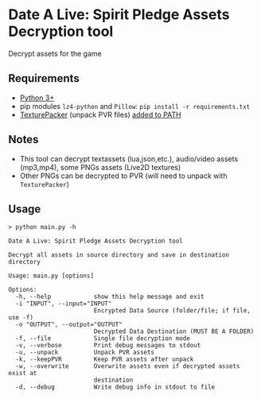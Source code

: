 # Date A Live: Spirit Pledge Assets Decryption tool
Decrypt assets for the game
## Requirements
- [Python 3+](https://www.python.org/downloads/)
- pip modules `lz4-python` and `Pillow`: `pip install -r requirements.txt`
- [TexturePacker](https://www.codeandweb.com/texturepacker/download) (unpack PVR files) [added to PATH](https://github.com/n0k0m3/DALSP-Assets-Decryption-tool/wiki/Add-TexturePacker-to-PATH)
## Notes
- This tool can decrypt textassets (lua,json,etc.), audio/video assets (mp3,mp4), some PNGs assets (Live2D textures)
- Other PNGs can be decrypted to PVR (will need to unpack with `TexturePacker`)  
## Usage
```
> python main.py -h

Date A Live: Spirit Pledge Assets Decryption tool

Decrypt all assets in source directory and save in destination directory

Usage: main.py [options]

Options:
  -h, --help            show this help message and exit
  -i "INPUT", --input="INPUT"
                        Encrypted Data Source (folder/file; if file, use -f)
  -o "OUTPUT", --output="OUTPUT"
                        Decrypted Data Destination (MUST BE A FOLDER)
  -f, --file            Single file decryption mode
  -v, --verbose         Print debug messages to stdout
  -u, --unpack          Unpack PVR assets
  -k, --keepPVR         Keep PVR assets after unpack
  -w, --overwrite       Overwrite assets even if decrypted assets exist at
                        destination
  -d, --debug           Write debug info in stdout to file
  ```